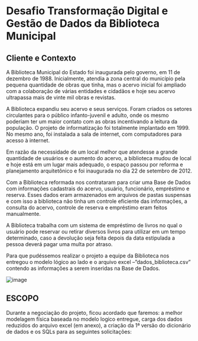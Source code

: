 # Desafio Transformação Digital e Gestão de Dados da Biblioteca Municipal

## Cliente e Contexto

A Biblioteca Municipal do Estado foi inaugurada pelo governo, em 11 de dezembro de 1988. Inicialmente, atendia a zona central do município pela pequena quantidade de obras que tinha, mas o acervo inicial foi ampliado com a colaboração de várias entidades e cidadãos e hoje seu acervo ultrapassa mais de vinte mil obras e revistas.

A Biblioteca expandiu seu acervo e seus serviços. Foram criados os setores circulantes para o público infanto-juvenil e adulto, onde os mesmo poderiam ter um maior contato com as obras incentivando a leitura da população. O projeto de informatização foi totalmente implantado em 1999. No mesmo ano, foi instalada a sala de internet, com computadores para acesso à internet.

Em razão da necessidade de um local melhor que atendesse a grande quantidade de usuários e o aumento do acervo, a biblioteca mudou de local e hoje está em um lugar mais adequado, o espaço passou por reforma e planejamento arquitetônico e foi inaugurada no dia 22 de setembro de 2012.

Com a Biblioteca reformada nos contrataram para criar uma Base de Dados com informações cadastrais do acervo, usuário, funcionário, empréstimo e reserva. Esses dados eram armazenados em arquivos de pastas suspensas e com isso a biblioteca não tinha um controle eficiente das informações, a consulta do acervo, controle de reserva e empréstimo eram feitos manualmente.

A Biblioteca trabalha com um sistema de empréstimo de livros no qual o usuário pode reservar ou retirar diversos livros para utilizar em um tempo determinado, caso a devolução seja feita depois da data estipulada a pessoa  deverá pagar uma multa por atraso.

Para que pudéssemos realizar o projeto a equipe da Biblioteca nos entregou o modelo lógico ao lado e o arquivo excel –”dados_biblioteca.csv” contendo as informações a serem inseridas na Base de Dados.

![image](https://github.com/user-attachments/assets/5996aff6-5cb9-4f71-9c0e-e0be6868b986)

## ESCOPO

Durante a negociação do projeto, ficou acordado que faremos: a melhor modelagem física baseada no modelo logico entregue,  carga dos dados reduzidos do arquivo excel (em anexo), a criação da 1ª versão do dicionário de dados e os SQLs para as seguintes solicitações: 
